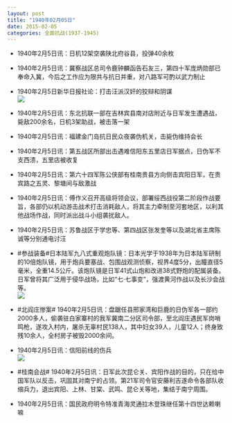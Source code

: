```yaml
---
layout: post
title: "1940年02月05日"
date: 2015-02-05
categories: 全面抗战(1937-1945)
---
```


<meta name="referrer" content="no-referrer" />

- 1940年2月5日讯：日机12架空袭陕北府谷县，投弹40余枚 

- 1940年2月5日讯：冀察战区总司令鹿钟麟函告石友三，第四十军庞炳勋部已奉命入冀，今后之工作应为限共与抗日并重，对八路军可酌以武力制止 

- 1940年2月5日新华日报社论：打击汪派汉奸的狡辩和阴谋 <br/><img src="https://ww3.sinaimg.cn/large/aca367d8jw1eoysgbw2y3j21070g10ym.jpg" />

- 1940年2月5日讯：东北抗联一部在吉林宾县南对店附近与日军发生遭遇战，毙敌200余名，日机3架助战，被击落一架 

- 1940年2月5日讯：福建金门岛抗日民众夜袭伪机关，击毙伪维持会长 

- 1940年2月5日讯：第五战区所部出击遇难信阳东五里店日军据点，日伪军不支西溃，五里店被收复 

- 1940年2月5日讯：第六十四军陈公侠部有桂南贵县方向侧击宾阳日军，在贵宾路之五灵、黎塘间与敌激战 

- 1940年2月5日讯：傅作义召开高级将领会议，部署绥西战役第二阶段作战要旨，各部仍以机动游击战术打击消耗敌人，将其主力牵制至河套地区，以利其他战场作战，同时派出战斗小组袭扰敌人。 

- 1940年2月5日讯：苏鲁战区于学忠等、第四战区张发奎等以及湖北省主席陈诚等分别通电讨汪 

- #参战装备#日本陆军九八式重观炮队镜：日本光学于1938年为日本陆军研制的10倍炮队镜，用于炮兵要塞战、包围战观测侦察，视界4度5分，出瞳直径5毫米，全重14.5公斤。该炮队镜是日军41式山炮和改进38式野炮的配属装备。日军曾将其广泛用于侵华战场，比如“七·七事变”，强渡黄河作战以及长沙会战等。 <br/><img src="https://ww1.sinaimg.cn/large/aca367d8jw1eoy940o562j20b916rwkd.jpg" />

- #北阎庄惨案# 1940年2月5日讯：盘踞任县邢家湾和巨鹿的日伪军各一部约2000多人，偷袭驻白家寨村的我军冀南二分区司令部，至北阎庄遇民军岗哨鸣枪，遂攻入村内，屠杀无辜村民138人，其中妇女39人，儿童12人；终身致残10余人，全村房子被毁2000余间。 

- 1940年2月5日讯：信阳前线的伤兵 <br/><img src="https://ww1.sinaimg.cn/large/aca367d8jw1eoy5xgo6wqj20fa1dfgyi.jpg" />

- #桂南会战# 1940年2月5日讯：日军此次昆仑关、宾阳作战的目的，只在给中国军队以反击，巩固其对南宁的占领。第21军司令官安藤利吉遂命令各部队收缩兵力，退出宾阳、上林、甘棠、武鸣、昆仑关等地，集结于南宁周围。 

- 1940年2月5日讯：国民政府明令特准青海灵通拉木登珠继任第十四世达赖喇嘛 

